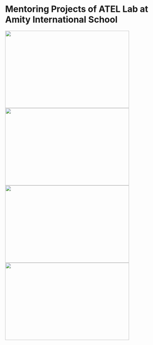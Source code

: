 # Mentoring Projects of ATEL Lab at Amity International School

<img src="/Mentor at amity/22181571_1564547520257506_5576869575778502902_o.jpg" height="250" width="400" ><img src="SDIoT_Events/Others/Mentor at amity/22196113_1564548040257454_2628170728409840145_n.jpg" height="250" width="400" ><img src="SDIoT_Events/Others/Mentor at amity/22228370_1564547986924126_763745430918902452_n.jpg" height="250" width="400" ><img src="SDIoT_Events/Others/Mentor at amity/22290003_1564547966924128_5393226337010276415_o.jpg" height="250" width="400" >
